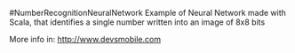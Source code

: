 #NumberRecognitionNeuralNetwork
Example of Neural Network made with Scala, that identifies a single number written into an image of 8x8 bits

More info in: http://www.devsmobile.com
